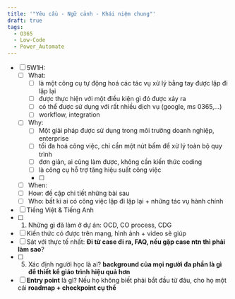 ```yaml
---
title: '"Yêu cầu - Ngữ cảnh - Khái niệm chung"'
draft: true
tags:
  - O365
  - Low-Code
  - Power_Automate
---
```

- [ ] 5W1H:
	- [ ] What: 
		- [ ] là một công cụ tự động hoá các tác vụ xử lý bằng tay được lặp đi lặp lại
		- [ ] được thực hiện với một điều kiện gì đó được xảy ra
		- [ ] có thể được sử dụng với rất nhiều dịch vụ (google, ms 0365,...)
		- [ ] workflow, integration
	- [ ] Why:
		- [ ] Một giải pháp được sử dụng trong môi trường doanh nghiệp, enterprise
		- [ ] tối đa hoá công việc, chỉ cần một nút bấm để xử lý toàn bộ quy trình
		- [ ] đơn giản, ai cũng làm được, không cần kiến thức coding
		- [ ] là công cụ hỗ trợ tăng hiệu suất công việc
		- [ ] 
	- [ ] When: 
	- [ ] How: đề cập chi tiết những bài sau
	- [ ] Who: bất kì ai có công việc lặp đi lặp lại + những tác vụ hành chính
- [ ] Tiếng Việt & Tiếng Anh
- [ ] 1. Những gì đã làm ở dự án: OCD, CO process, CDG
- [ ] Kiến thức có được trên mạng, hình ảnh  + video sẽ giúp 
- [ ] Sát với thực tế nhất: **Đi từ case đi ra, FAQ, nếu gặp case ntn thì phải làm sao**?
- [ ] 5. Xác định người học là ai? **background của mọi người đa phần là gì để thiết kế giáo trình hiệu quả hơn**
- [ ] **Entry point** là gì? Nếu họ không biết phải bắt đầu từ đâu, cho họ một cái **roadmap + checkpoint cụ thể**